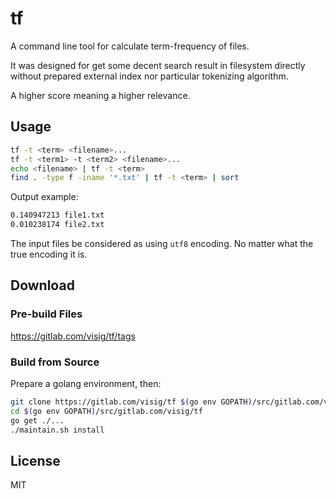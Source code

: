 # tf

A command line tool for calculate term-frequency of files.

It was designed for get some decent search result in filesystem directly without prepared external index nor particular tokenizing algorithm.

A higher score meaning a higher relevance.



## Usage

```bash
tf -t <term> <filename>...
tf -t <term1> -t <term2> <filename>...
echo <filename> | tf -t <term>
find . -type f -iname '*.txt' | tf -t <term> | sort
```

Output example:

```bash
0.140947213 file1.txt
0.010238174 file2.txt
```

The input files be considered as using `utf8` encoding. No matter what the true encoding it is.



## Download

### Pre-build Files

<https://gitlab.com/visig/tf/tags>



### Build from Source

Prepare a golang environment, then:

```bash
git clone https://gitlab.com/visig/tf $(go env GOPATH)/src/gitlab.com/visig/tf
cd $(go env GOPATH)/src/gitlab.com/visig/tf
go get ./...
./maintain.sh install
```


## License

MIT

